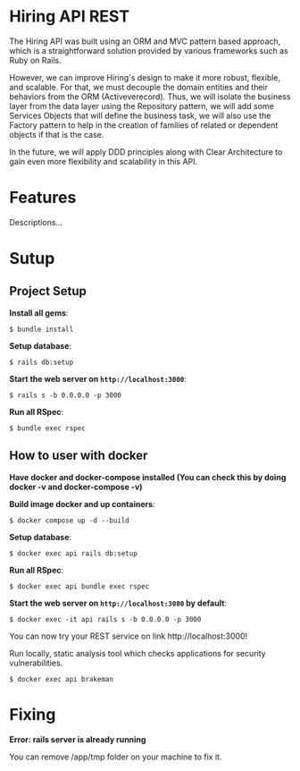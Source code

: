 Hiring API REST
===

The Hiring API was built using an ORM and MVC pattern based approach, which is a straightforward solution provided by various frameworks such as Ruby on Rails.

However, we can improve Hiring's design to make it more robust, flexible, and scalable. For that, we must decouple the domain entities and their behaviors from the ORM (Activeverecord). Thus, we will isolate the business layer from the data layer using the Repository pattern, we will add some Services Objects that will define the business task, we will also use the Factory pattern to help in the creation of families of related or dependent objects if that is the case.

In the future, we will apply DDD principles along with Clear Architecture to gain even more flexibility and scalability in this API.

# Features

Descriptions...

# Sutup
## Project Setup

**Install all gems**:

```console
$ bundle install
```

**Setup database**:

```console
$ rails db:setup
```

**Start the web server on `http://localhost:3000`**:

```console
$ rails s -b 0.0.0.0 -p 3000
```

**Run all RSpec**:

```console
$ bundle exec rspec
```

## How to user with docker

**Have docker and docker-compose installed (You can check this by doing docker -v and docker-compose -v)**

**Build image docker and up containers**:
  
```console
$ docker compose up -d --build
```

**Setup database**:

```console
$ docker exec api rails db:setup
```

**Run all RSpec**:

```console
$ docker exec api bundle exec rspec
```

**Start the web server on `http://localhost:3000` by default**:

```console
$ docker exec -it api rails s -b 0.0.0.0 -p 3000
```

You can now try your REST service on link http://localhost:3000!

Run locally, static analysis tool which checks applications for security vulnerabilities.

```console
$ docker exec api brakeman
```

# Fixing

**Error: rails server is already running**

You can remove /app/tmp folder on your machine to fix it.

